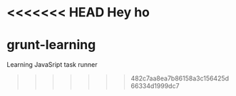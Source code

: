 <<<<<<< HEAD
Hey ho
=======
grunt-learning
==============

Learning JavaSript task runner
>>>>>>> 482c7aa8ea7b86158a3c156425d66334d1999dc7
